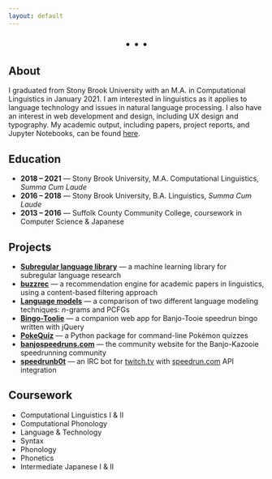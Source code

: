 ```yaml
---
layout: default
---
```

<link rel="stylesheet" href="https://cdnjs.cloudflare.com/ajax/libs/font-awesome/4.7.0/css/font-awesome.min.css" />

<p style="text-align: center; font-size: 20px;"> <a href="mailto:derekcandersen@gmail.com"  target="_blank"><i class="fa fa-envelope"></i></a> • <a href="https://github.com/Dechrissen"  target="_blank"><i class="fa fa-github"></i></a> • <a href="https://www.linkedin.com/in/derekcandersen/"  target="_blank"><i class="fa fa-linkedin"></i></a> • <a href="/documents/Andersen_Derek_Resume.pdf" target="_blank"><i class="fa fa-file-text-o"></i></a> </p>


## About
I graduated from Stony Brook University with an M.A. in Computational Linguistics in January 2021. I am interested in linguistics as it applies to language technology and issues in natural language processing. I also have an interest in web development and design, including UX design and typography. My academic output, including papers, project reports, and Jupyter Notebooks, can be found [here](https://derekandersen.net/output.html).

## Education
- **2018 – 2021** — Stony Brook University, M.A. Computational Linguistics, *Summa Cum Laude*
- **2016 – 2018** — Stony Brook University, B.A. Linguistics, *Summa Cum Laude*
- **2013 – 2016** — Suffolk County Community College, coursework in Computer Science & Japanese

## Projects
- [**Subregular language library**](https://github.com/Dechrissen/subregular-learning) — a machine learning library for subregular language research
- [**buzzrec**](https://github.com/Dechrissen/buzzrec) — a recommendation engine for academic papers in linguistics, using a content-based filtering approach
- [**Language models**](https://github.com/Dechrissen/LIN538-Final) — a comparison of two different language modeling techniques: *n*-grams and PCFGs
- [**Bingo-Toolie**](https://banjospeedruns.com/bingo-toolie) — a companion web app for Banjo-Tooie speedrun bingo written with jQuery
- [**PokeQuiz**](https://pypi.org/project/pokequiz/) — a Python package for command-line Pokémon quizzes
- [**banjospeedruns.com**](https://banjospeedruns.com/) — the community website for the Banjo-Kazooie speedrunning community
- [**speedrunb0t**](https://github.com/Dechrissen/speedrunb0t) — an IRC bot for [twitch.tv](https://www.twitch.tv/) with [speedrun.com](https://www.speedrun.com/) API integration

## Coursework
- Computational Linguistics I & II
- Computational Phonology
- Language & Technology
- Syntax
- Phonology
- Phonetics
- Intermediate Japanese I & II
